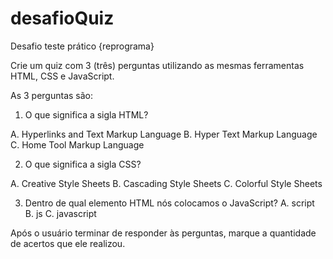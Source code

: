 # desafioQuiz
Desafio teste prático {reprograma}




Crie um quiz com 3 (três) perguntas utilizando as mesmas ferramentas HTML, CSS e JavaScript.

As 3 perguntas são:

1. O que significa a sigla HTML?

A. Hyperlinks and Text Markup Language
B. Hyper Text Markup Language
C. Home Tool Markup Language

2. O que significa a sigla CSS?

A. Creative Style Sheets
B. Cascading Style Sheets
C. Colorful Style Sheets

3. Dentro de qual elemento HTML nós colocamos o JavaScript?
A. script 
B. js 
C. javascript

Após o usuário terminar de responder às perguntas, marque a quantidade de acertos que ele realizou.
